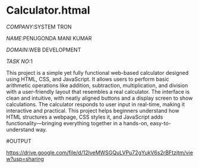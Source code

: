 # Calculator.htmal

*COMPANY*:SYSTEM TRON

*NAME*:PENUGONDA MANI KUMAR

*DOMAIN*:WEB DEVELOPMENT

*TASK NO*:1

This project is a simple yet fully functional web-based calculator designed using HTML, CSS, and JavaScript. It allows users to perform basic arithmetic operations like addition, subtraction, multiplication, and division with a user-friendly layout that resembles a real calculator. The interface is clean and intuitive, with neatly aligned buttons and a display screen to show calculations. The calculator responds to user input in real-time, making it interactive and practical. This project helps beginners understand how HTML structures a webpage, CSS styles it, and JavaScript adds functionality—bringing everything together in a hands-on, easy-to-understand way.


#OUTPUT

https://drive.google.com/file/d/12lveMWSGQuLVPu72gYukV6s2rBFtzjtm/view?usp=sharing









